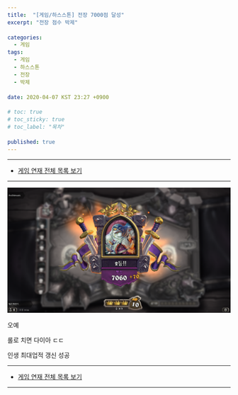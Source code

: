 ```yaml
---
title:  "[게임/하스스톤] 전장 7000점 달성"
excerpt: "전장 점수 박제"

categories:
  - 게임
tags:
  - 게임
  - 하스스톤
  - 전장
  - 박제

date: 2020-04-07 KST 23:27 +0900

# toc: true
# toc_sticky: true
# toc_label: "목차"

published: true
---
```


- - -

 - [게임 연재 전체 목록 보기](/games)

- - -

![](/assets/images/posts/games/hs/bg7000score.png)

오예

롤로 치면 다이아 ㄷㄷ

인생 최대업적 갱신 성공

- - -

 - [게임 연재 전체 목록 보기](/games)

- - -